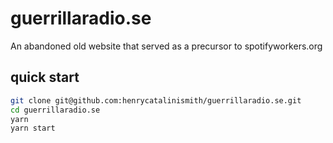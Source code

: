 # guerrillaradio.se

An abandoned old website that served as a precursor to spotifyworkers.org

## quick start

```bash
git clone git@github.com:henrycatalinismith/guerrillaradio.se.git
cd guerrillaradio.se
yarn
yarn start
```
